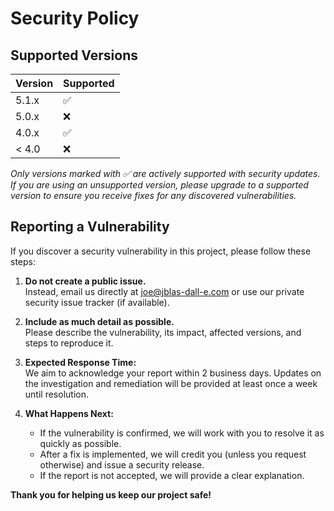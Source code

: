 # Security Policy

## Supported Versions

| Version | Supported          |
| ------- | ------------------ |
| 5.1.x   | :white_check_mark: |
| 5.0.x   | :x:                |
| 4.0.x   | :white_check_mark: |
| < 4.0   | :x:                |

_Only versions marked with :white_check_mark: are actively supported with security updates. If you are using an unsupported version, please upgrade to a supported version to ensure you receive fixes for any discovered vulnerabilities._

## Reporting a Vulnerability

If you discover a security vulnerability in this project, please follow these steps:

1. **Do not create a public issue.**  
   Instead, email us directly at joe@jblas-dall-e.com or use our private security issue tracker (if available).

2. **Include as much detail as possible.**  
   Please describe the vulnerability, its impact, affected versions, and steps to reproduce it.

3. **Expected Response Time:**  
   We aim to acknowledge your report within 2 business days. Updates on the investigation and remediation will be provided at least once a week until resolution.

4. **What Happens Next:**  
   - If the vulnerability is confirmed, we will work with you to resolve it as quickly as possible.
   - After a fix is implemented, we will credit you (unless you request otherwise) and issue a security release.
   - If the report is not accepted, we will provide a clear explanation.

**Thank you for helping us keep our project safe!**
